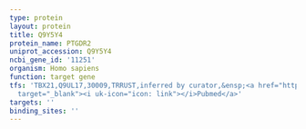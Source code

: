 ```yaml
---
type: protein
layout: protein
title: Q9Y5Y4
protein_name: PTGDR2
uniprot_accession: Q9Y5Y4
ncbi_gene_id: '11251'
organism: Homo sapiens
function: target gene
tfs: 'TBX21,Q9UL17,30009,TRRUST,inferred by curator,&ensp;<a href="https://www.ncbi.nlm.nih.gov/pubmed/?term=14500650%5Buid%5D"
  target="_blank"><i uk-icon="icon: link"></i>Pubmed</a>'
targets: ''
binding_sites: ''
---
```

